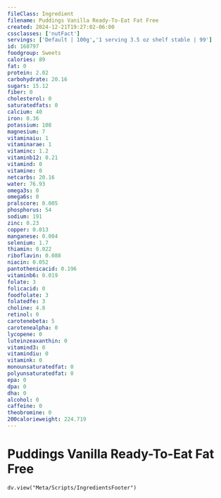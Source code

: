 ```yaml
---
fileClass: Ingredient
filename: Puddings Vanilla Ready-To-Eat Fat Free
created: 2024-12-21T19:27:02-06:00
cssclasses: ['nutFact']
servings: ['Default | 100g','1 serving 3.5 oz shelf stable | 99']
id: 168797
foodgroup: Sweets
calories: 89
fat: 0
protein: 2.02
carbohydrate: 20.16
sugars: 15.12
fiber: 0
cholesterol: 0
saturatedfats: 0
calcium: 40
iron: 0.36
potassium: 108
magnesium: 7
vitaminaiu: 1
vitaminarae: 1
vitaminc: 1.2
vitaminb12: 0.21
vitamind: 0
vitamine: 0
netcarbs: 20.16
water: 76.93
omega3s: 0
omega6s: 0
pralscore: 0.005
phosphorus: 54
sodium: 191
zinc: 0.23
copper: 0.013
manganese: 0.004
selenium: 1.7
thiamin: 0.022
riboflavin: 0.088
niacin: 0.052
pantothenicacid: 0.196
vitaminb6: 0.019
folate: 3
folicacid: 0
foodfolate: 3
folatedfe: 3
choline: 4.8
retinol: 0
carotenebeta: 5
carotenealpha: 0
lycopene: 0
luteinzeaxanthin: 0
vitamind3: 0
vitamindiu: 0
vitamink: 0
monounsaturatedfat: 0
polyunsaturatedfat: 0
epa: 0
dpa: 0
dha: 0
alcohol: 0
caffeine: 0
theobromine: 0
200calorieweight: 224.719
---
```


# Puddings Vanilla Ready-To-Eat Fat Free

```dataviewjs
dv.view("Meta/Scripts/IngredientsFooter")
```